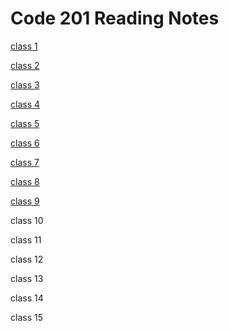# Code 201 Reading Notes

[class 1](https://github.com/bashamtg/Reading-Notes/blob/main/Code%20201/Reading%20Notes/class-01.md)

[class 2](https://github.com/bashamtg/Reading-Notes/blob/main/Code%20201/Reading%20Notes/class-02.md)

[class 3](https://github.com/bashamtg/Reading-Notes/blob/main/Code%20201/Reading%20Notes/class-03.md)

[class 4](https://github.com/bashamtg/Reading-Notes/blob/main/Code%20201/Reading%20Notes/class-04.md)

[class 5](https://github.com/bashamtg/Reading-Notes/blob/main/Code%20201/Reading%20Notes/class-05.md)

[class 6](https://github.com/bashamtg/Reading-Notes/blob/main/Code%20201/Reading%20Notes/class-06.md)

[class 7](https://github.com/bashamtg/Reading-Notes/blob/main/Code%20201/Reading%20Notes/class-07.md)

[class 8](https://github.com/bashamtg/Reading-Notes/blob/main/Code%20201/Reading%20Notes/class-08.md)

[class 9](https://github.com/bashamtg/Reading-Notes/blob/main/Code%20201/Reading%20Notes/class-09.md)

class 10

class 11

class 12

class 13

class 14

class 15
